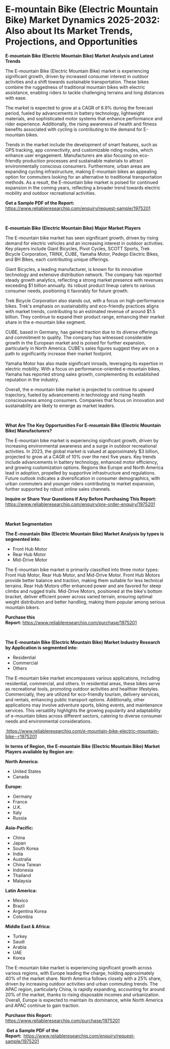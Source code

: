 <p><h1>E-mountain Bike (Electric Mountain Bike) Market Dynamics 2025-2032: Also about Its Market Trends, Projections, and Opportunities</h1></p><p><strong>E-mountain Bike (Electric Mountain Bike) Market Analysis and Latest Trends</strong></p>
<p><p>The E-mountain Bike (Electric Mountain Bike) market is experiencing significant growth, driven by increased consumer interest in outdoor activities and a shift towards sustainable transportation. These bikes combine the ruggedness of traditional mountain bikes with electric assistance, enabling riders to tackle challenging terrains and long distances with ease. </p><p>The market is expected to grow at a CAGR of 6.9% during the forecast period, fueled by advancements in battery technology, lightweight materials, and sophisticated motor systems that enhance performance and rider experience. Additionally, the rising awareness of health and fitness benefits associated with cycling is contributing to the demand for E-mountain bikes. </p><p>Trends in the market include the development of smart features, such as GPS tracking, app connectivity, and customizable riding modes, which enhance user engagement. Manufacturers are also focusing on eco-friendly production processes and sustainable materials to attract environmentally conscious consumers. Furthermore, urban areas are expanding cycling infrastructure, making E-mountain bikes an appealing option for commuters looking for an alternative to traditional transportation methods. As a result, the E-mountain bike market is poised for continued expansion in the coming years, reflecting a broader trend towards electric mobility and outdoor recreational activities.</p></p>
<p><strong>Get a Sample PDF of the Report:&nbsp;</strong> <a href="https://www.reliableresearchiq.com/enquiry/request-sample/1975201?utm_campaign=3173&utm_medium=2&utm_source=Github&utm_content=ia&utm_term=15042025&utm_id=e-mountain-bike-electric-mountain-bike">https://www.reliableresearchiq.com/enquiry/request-sample/1975201</a></p>
<p>&nbsp;</p>
<p><strong>E-mountain Bike (Electric Mountain Bike) Major Market Players</strong></p>
<p><p>The E-mountain bike market has seen significant growth, driven by rising demand for electric vehicles and an increasing interest in outdoor activities. Key players include Giant Bicycles, Pivot Cycles, SCOTT Sports, Trek Bicycle Corporation, TRINX, CUBE, Yamaha Motor, Pedego Electric Bikes, and BH Bikes, each contributing unique offerings.</p><p>Giant Bicycles, a leading manufacturer, is known for its innovative technology and extensive distribution network. The company has reported steady growth analytics, reflecting a strong market presence with revenues exceeding $1 billion annually. Its robust product lineup caters to various consumer needs, positioning it favorably for future growth.</p><p>Trek Bicycle Corporation also stands out, with a focus on high-performance bikes. Trek's emphasis on sustainability and eco-friendly practices aligns with market trends, contributing to an estimated revenue of around $1.5 billion. They continue to expand their product range, enhancing their market share in the e-mountain bike segment.</p><p>CUBE, based in Germany, has gained traction due to its diverse offerings and commitment to quality. The company has witnessed considerable growth in the European market and is poised for further expansion, particularly in North America. CUBE's sales figures suggest they are on a path to significantly increase their market footprint.</p><p>Yamaha Motor has also made significant inroads, leveraging its expertise in electric mobility. With a focus on performance-oriented e-mountain bikes, Yamaha has reported strong sales growth, complementing its established reputation in the industry.</p><p>Overall, the e-mountain bike market is projected to continue its upward trajectory, fueled by advancements in technology and rising health consciousness among consumers. Companies that focus on innovation and sustainability are likely to emerge as market leaders.</p></p>
<p>&nbsp;</p>
<p><strong>What Are The Key Opportunities For E-mountain Bike (Electric Mountain Bike) Manufacturers?</strong></p>
<p><p>The E-mountain bike market is experiencing significant growth, driven by increasing environmental awareness and a surge in outdoor recreational activities. In 2023, the global market is valued at approximately $3 billion, projected to grow at a CAGR of 10% over the next five years. Key trends include advancements in battery technology, enhanced motor efficiency, and growing customization options. Regions like Europe and North America lead in adoption, propelled by supportive infrastructure and regulations. Future outlook indicates a diversification in consumer demographics, with urban commuters and younger riders contributing to market expansion, further supported by robust online sales channels.</p></p>
<p><strong>Inquire or Share Your Questions If Any Before Purchasing This Report:</strong> <a href="https://www.reliableresearchiq.com/enquiry/pre-order-enquiry/1975201?utm_campaign=3173&utm_medium=2&utm_source=Github&utm_content=ia&utm_term=15042025&utm_id=e-mountain-bike-electric-mountain-bike">https://www.reliableresearchiq.com/enquiry/pre-order-enquiry/1975201</a></p>
<p>&nbsp;</p>
<p><strong>Market Segmentation</strong></p>
<p><strong>The E-mountain Bike (Electric Mountain Bike) Market Analysis by types is segmented into:</strong></p>
<p><ul><li>Front Hub Motor</li><li>Rear Hub Motor</li><li>Mid-Drive Motor</li></ul></p>
<p><p>The E-mountain bike market is primarily classified into three motor types: Front Hub Motor, Rear Hub Motor, and Mid-Drive Motor. Front Hub Motors provide better balance and traction, making them suitable for less technical terrains. Rear Hub Motors offer enhanced power and are favored for steep climbs and rugged trails. Mid-Drive Motors, positioned at the bike's bottom bracket, deliver efficient power across varied terrain, ensuring optimal weight distribution and better handling, making them popular among serious mountain bikers.</p></p>
<p><strong>Purchase this Report:&nbsp;</strong><a href="https://www.reliableresearchiq.com/purchase/1975201?utm_campaign=3173&utm_medium=2&utm_source=Github&utm_content=ia&utm_term=15042025&utm_id=e-mountain-bike-electric-mountain-bike">https://www.reliableresearchiq.com/purchase/1975201</a></p>
<p>&nbsp;</p>
<p><strong>The E-mountain Bike (Electric Mountain Bike) Market Industry Research by Application is segmented into:</strong></p>
<p><ul><li>Residential</li><li>Commercial</li><li>Others</li></ul></p>
<p><p>The E-mountain bike market encompasses various applications, including residential, commercial, and others. In residential areas, these bikes serve as recreational tools, promoting outdoor activities and healthier lifestyles. Commercially, they are utilized for eco-friendly tourism, delivery services, and rentals, enhancing public transport options. Additionally, other applications may involve adventure sports, biking events, and maintenance services. This versatility highlights the growing popularity and adaptability of e-mountain bikes across different sectors, catering to diverse consumer needs and environmental considerations.</p></p>
<p><a href="https://www.reliableresearchiq.com/e-mountain-bike-electric-mountain-bike--r1975201?utm_campaign=3173&utm_medium=2&utm_source=Github&utm_content=ia&utm_term=15042025&utm_id=e-mountain-bike-electric-mountain-bike">&nbsp;https://www.reliableresearchiq.com/e-mountain-bike-electric-mountain-bike--r1975201</a></p>
<p><strong>In terms of Region, the E-mountain Bike (Electric Mountain Bike) Market Players available by Region are:</strong></p>
<p>
    <p> <strong> North America: </strong>
        <ul>
            <li>United States</li>
            <li>Canada</li>
        </ul>
        </p> 
    <p> <strong> Europe: </strong>
        <ul>
            <li>Germany</li>
            <li>France</li>
            <li>U.K.</li>
            <li>Italy</li>
            <li>Russia</li>
        </ul>
        </p> 
    <p> <strong> Asia-Pacific: </strong>
        <ul>
            <li>China</li>
            <li>Japan</li>
            <li>South Korea</li>
            <li>India</li>
            <li>Australia</li>
            <li>China Taiwan</li>
            <li>Indonesia</li>
            <li>Thailand</li>
            <li>Malaysia</li>
        </ul>
        </p> 
    <p> <strong> Latin America: </strong>
        <ul>
            <li>Mexico</li>
            <li>Brazil</li>
            <li>Argentina Korea</li>
            <li>Colombia</li>
        </ul>
        </p> 
    <p> <strong> Middle East & Africa: </strong>
        <ul>
            <li>Turkey</li>
            <li>Saudi</li>
            <li>Arabia</li>
            <li>UAE</li>
            <li>Korea</li>
        </ul>
    </p>
    </p>
<p><p>The E-mountain bike market is experiencing significant growth across various regions, with Europe leading the charge, holding approximately 40% of the market share. North America follows closely with a 25% share, driven by increasing outdoor activities and urban commuting trends. The APAC region, particularly China, is rapidly expanding, accounting for around 20% of the market, thanks to rising disposable incomes and urbanization. Overall, Europe is expected to maintain its dominance, while North America and APAC continue to gain traction.</p></p>
<p><strong>Purchase this Report: </strong><a href="https://www.reliableresearchiq.com/purchase/1975201?utm_campaign=3173&utm_medium=2&utm_source=Github&utm_content=ia&utm_term=15042025&utm_id=e-mountain-bike-electric-mountain-bike">https://www.reliableresearchiq.com/purchase/1975201</a></p>
<p>&nbsp;<strong>Get a Sample PDF of the Report:&nbsp;&nbsp;</strong><a href="https://www.reliableresearchiq.com/enquiry/request-sample/1975201?utm_campaign=3173&utm_medium=2&utm_source=Github&utm_content=ia&utm_term=15042025&utm_id=e-mountain-bike-electric-mountain-bike">https://www.reliableresearchiq.com/enquiry/request-sample/1975201</a></p>
<p><strong></strong></p>
<p><p></p><p></p><p></p></p>